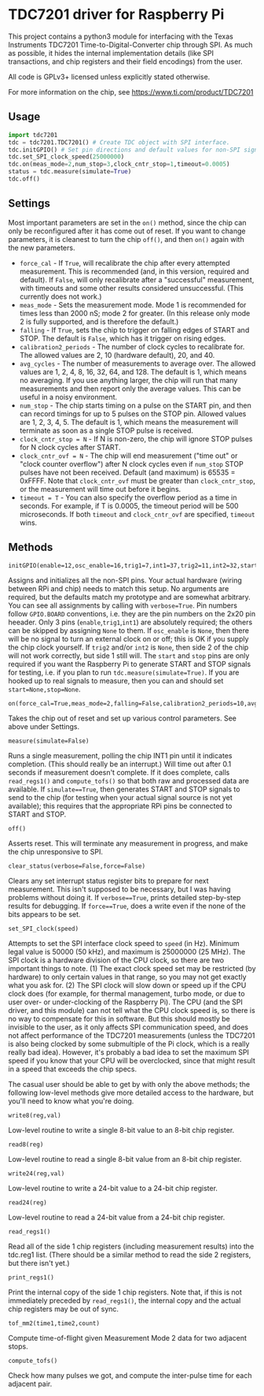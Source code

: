 # TDC7201 driver for Raspberry Pi

This project contains a python3 module for interfacing with the Texas Instruments TDC7201 Time-to-Digital-Converter chip through SPI.
As much as possible, it hides the internal implementation details (like SPI transactions, and chip registers and their field encodings) from the user.

All code is GPLv3+ licensed unless explicitly stated otherwise.

For more information on the chip, see https://www.ti.com/product/TDC7201

## Usage

```python
import tdc7201
tdc = tdc7201.TDC7201() # Create TDC object with SPI interface.
tdc.initGPIO() # Set pin directions and default values for non-SPI signals.
tdc.set_SPI_clock_speed(25000000)
tdc.on(meas_mode=2,num_stop=3,clock_cntr_stop=1,timeout=0.0005)
status = tdc.measure(simulate=True)
tdc.off()
```

## Settings

Most important parameters are set in the `on()` method, since the chip can only be reconfigured after it has come out of reset. If you want to change parameters, it is cleanest to turn the chip `off()`, and then `on()` again with the new parameters.

* `force_cal` -
If `True`, will recalibrate the chip after every attempted measurement.
This is recommended (and, in this version, required and default).
If `False`, will only recalibrate after a "successful" measurement,
with timeouts and some other results considered unsuccessful.
(This currently does not work.)
* `meas_mode` -
Sets the measurement mode.
Mode 1 is recommended for times less than 2000 nS; mode 2 for greater.
(In this release only mode 2 is fully supported, and is therefore the default.)
* `falling` -
If `True`, sets the chip to trigger on falling edges of START and STOP.
The default is `False`, which has it trigger on rising edges.
* `calibration2_periods` - The number of clock cycles to recalibrate for. The allowed values are 2, 10 (hardware default), 20, and 40.
* `avg_cycles` - The number of measurements to average over. The allowed values are 1, 2, 4, 8, 16, 32, 64, and 128. The default is 1, which means no averaging. If you use anything larger, the chip will run that many measurements and then report only the average values. This can be useful in a noisy environment.
* `num_stop` -
The chip starts timing on a pulse on the START pin, and then can record timings for up to 5 pulses on the STOP pin.
Allowed values are 1, 2, 3, 4, 5.
The default is 1, which means the measurement will terminate as soon as a single STOP pulse is received.
* `clock_cntr_stop = N` - If N is non-zero, the chip will ignore STOP pulses for N clock cycles after START.
* `clock_cntr_ovf = N` - The chip will end measurement ("time out" or "clock counter overflow") after N clock cycles even if `num_stop` STOP pulses have not been received. Default (and maximum) is 65535 = 0xFFFF. Note that `clock_cntr_ovf` must be greater than `clock_cntr_stop`, or the measurement will time out before it begins.
* `timeout = T` - You can also specify the overflow period as a time in seconds. For example, if T is 0.0005, the timeout period will be 500 microseconds. If both `timeout` and `clock_cntr_ovf` are specified, `timeout` wins.

## Methods

    initGPIO(enable=12,osc_enable=16,trig1=7,int1=37,trig2=11,int2=32,start=18,stop=22,verbose=False)

Assigns and initializes all the non-SPI pins.
Your actual hardware (wiring between RPi and chip) needs to match this setup.
No arguments are required, but the defaults match my prototype and are somewhat arbitrary.
You can see all assignments by calling with `verbose=True`.
Pin numbers follow `GPIO.BOARD` conventions,
i.e. they are the pin numbers on the 2x20 pin heeader.
Only 3 pins (`enable`,`trig1`,`int1`) are absolutely required;
the others can be skipped by assigning `None` to them.
If `osc_enable` is `None`, then there will be no signal to turn an external clock on or off; this is OK if you supply the chip clock yourself.
If `trig2` and/or `int2` is `None`, then side 2 of the chip will not work correctly, but side 1 still will.
The `start` and `stop` pins are only required if you want the Raspberry Pi to generate START and STOP signals for testing, i.e. if you plan to run `tdc.measure(simulate=True)`.
If you are hooked up to real signals to measure, then you can and should set `start=None,stop=None`.

    on(force_cal=True,meas_mode=2,falling=False,calibration2_periods=10,avg_cycles=1,num_stop=1,clock_cntr_stop=0,clock_cntr_ovf=0xFFFF,timeout=None)

Takes the chip out of reset and set up various control parameters. See above under Settings.

    measure(simulate=False)

Runs a single measurement, polling the chip INT1 pin until it indicates completion. (This should really be an interrupt.) Will time out after 0.1 seconds if measurement doesn't complete. If it does complete, calls `read_regs1()` and `compute_tofs()` so that both raw and processed data are available. If `simulate==True`, then generates START and STOP signals to send to the chip (for testing when your actual signal source is not yet available); this requires that the appropriate RPi pins be connected to START and STOP.

    off()

Asserts reset. This will terminate any measurement in progress, and make the chip unresponsive to SPI.

    clear_status(verbose=False,force=False)

Clears any set interrupt status register bits to prepare for next measurement. This isn't supposed to be necessary, but I was having problems without doing it. If `verbose==True`, prints detailed step-by-step results for debugging. If `force==True`, does a write even if the none of the bits appears to be set.

    set_SPI_clock(speed)

Attempts to set the SPI interface clock speed to `speed` (in Hz).
Minimum legal value is 50000 (50 kHz), and maximum is 25000000 (25 MHz).
The SPI clock is a hardware division of the CPU clock, so there are two important things to note.
(1) The exact clock speed set may be restricted (by hardware) to only certain values in that range, so you may not get exactly what you ask for.
(2) The SPI clock will slow down or speed up if the CPU clock does (for example, for thermal management, turbo mode, or due to user over- or under-clocking of the Raspberry Pi).
 The CPU (and the SPI driver, and this module) can not tell what the CPU clock speed is, so there is no way to compensate for this in software.
But this should mostly be invisible to the user, as it only affects SPI communication speed, and does not affect performance of the TDC7201 measurements (unless the TDC7201 is also being clocked by some submultiple of the Pi clock, which is a really really bad idea).
However, it's probably a bad idea to set the maximum SPI speed if you know that your CPU will be overclocked, since that might result in a speed that exceeds the chip specs.

The casual user should be able to get by with only the above methods; the following low-level methods give more detailed access to the hardware, but you'll need to know what you're doing.

    write8(reg,val)

Low-level routine to write a single 8-bit value to an 8-bit chip register.

    read8(reg)

Low-level routine to read a single 8-bit value from an 8-bit chip register.

    write24(reg,val)

Low-level routine to write a 24-bit value to a 24-bit chip register.

    read24(reg)

Low-level routine to read a 24-bit value from a 24-bit chip register.

    read_regs1()

Read all of the side 1 chip registers (including measurement results) into the tdc.reg1 list. (There should be a similar method to read the side 2 registers, but there isn't yet.)

    print_regs1()

Print the internal copy of the side 1 chip registers. Note that, if this is not immediately preceded by `read_regs1()`, the internal copy and the actual chip registers may be out of sync.

    tof_mm2(time1,time2,count)

Compute time-of-flight given Measurement Mode 2 data for two adjacent stops.

    compute_tofs()

Check how many pulses we got, and compute the inter-pulse time for each adjacent pair.
